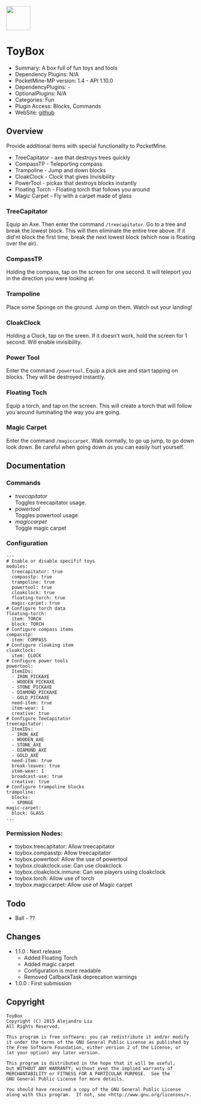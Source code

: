 <img src="https://raw.githubusercontent.com/alejandroliu/bad-plugins/master/Media/icon-toy-box.png" style="width:64px;height:64px" width="64" height="64"/>

ToyBox
======

* Summary: A box full of fun toys and tools
* Dependency Plugins: N/A
* PocketMine-MP version: 1.4 - API 1.10.0
* DependencyPlugins: -
* OptionalPlugins: N/A
* Categories: Fun
* Plugin Access: Blocks, Commands
* WebSite: [github](https://github.com/alejandroliu/bad-plugins/tree/master/ToyBox)

Overview
--------

Provide additional items with special functionality to PocketMine.

* TreeCapitator - axe that destroys trees quickly
* CompassTP - Teleporting compass
* Trampoline - Jump and down blocks
* CloakClock - Clock that gives Invisibility
* PowerTool - pickax that destroys blocks instantly
* Floating Torch - Floating torch that follows you around
* Magic Carpet - Fly with a carpet made of glass

### TreeCapitator

Equip an Axe.  Then enter the command `/treecapitator`.  Go to a tree
and break the lowest block.  This will then eliminate the entire tree
above.  If it did'nt block the first time, break the next lowest block
(which now is floating over the air).

### CompassTP

Holding the compass, tap on the screen for one second.  It will
teleport you in the direction you were looking at.

### Trampoline

Place some Sponge on the ground.  Jump on them.  Watch out your
landing!

### CloakClock

Holding a Clock, tap on the sreen.  If it doesn't work, hold the
screen for 1 second.  Will enable invisibility.

### Power Tool

Enter the command `/powertool`.  Equip a pick axe and start tapping on
blocks.  They will be destroyed instantly.

### Floating Toch

Equip a torch, and tap on the screen.  This will create a torch that
will follow you around iluminating the way you are going.

### Magic Carpet

Enter the command `/magiccarpet`.  Walk normally, to go up jump, to go
down look down.  Be careful when going down as you can easily hurt
yourself.


Documentation
-------------

### Commands

* *treecapitator*  
  Toggles treecapitator usage.
* *powertool*  
  Toggles powertool usage
* *magiccarpet*  
  Toggle magic carpet

### Configuration

	---
	# Enable or disable specifif toys
	modules:
	  treecapitator: true
	  compasstp: true
	  trampoline: true
	  powertool: true
	  cloakclock: true
	  floating-torch: true
	  magic-carpet: true
	# Configure torch data
	floating-torch:
	  item: TORCH
	  block: TORCH
	# Configure compass items
	compasstp:
	  item: COMPASS
	# Configure cloaking item
	cloakclock:
	  item: CLOCK
	# Configure power tools
	powertool:
	  ItemIDs:
	  - IRON_PICKAXE
	  - WOODEN_PICKAXE
	  - STONE_PICKAXE
	  - DIAMOND_PICKAXE
	  - GOLD_PICKAXE
	  need-item: true
	  item-wear: 1
	  creative: true
	# Configure TeeCapitator
	treecapitator:
	  ItemIDs:
	  - IRON_AXE
	  - WOODEN_AXE
	  - STONE_AXE
	  - DIAMOND_AXE
	  - GOLD_AXE
	  need-item: true
	  break-leaves: true
	  item-wear: 1
	  broadcast-use: true
	  creative: true
	# Configure trampoline blocks
	trampoline:
	  blocks:
	  - SPONGE
	magic-carpet:
	  block: GLASS
	...

### Permission Nodes:

* toybox.treecapitator: Allow treecapitator
* toybox.compasstp: Allow treecapitator
* toybox.powertool: Allow the use of powertool
* toybox.cloakclock.use: Can use cloakclock
* toybox.cloakclock.inmune: Can see players using cloakclock
* toybox.torch: Allow use of torch
* toybox.magiccarpet: Allow use of Magic carpet

Todo
----

* Ball - ??

Changes
-------

* 1.1.0 : Next release
  * Added Floating Torch
  * Added magic carpet
  * Configuration is more readable
  * Removed CallbackTask deprecation warnings
* 1.0.0 : First submission

Copyright
---------

    ToyBox
    Copyright (C) 2015 Alejandro Liu
    All Rights Reserved.

    This program is free software: you can redistribute it and/or modify
    it under the terms of the GNU General Public License as published by
    the Free Software Foundation, either version 2 of the License, or
    (at your option) any later version.

    This program is distributed in the hope that it will be useful,
    but WITHOUT ANY WARRANTY; without even the implied warranty of
    MERCHANTABILITY or FITNESS FOR A PARTICULAR PURPOSE.  See the
    GNU General Public License for more details.

    You should have received a copy of the GNU General Public License
    along with this program.  If not, see <http://www.gnu.org/licenses/>.

